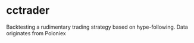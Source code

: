# cctrader
Backtesting a rudimentary trading strategy based on hype-following. Data originates from Poloniex
